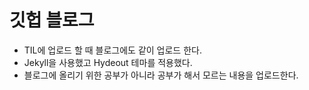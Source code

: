 # 깃헙 블로그

* TIL에 업로드 할 때 블로그에도 같이 업로드 한다.
* Jekyll을 사용했고 Hydeout 테마를 적용했다.
* 블로그에 올리기 위한 공부가 아니라 공부가 해서 모르는 내용을 업로드한다.